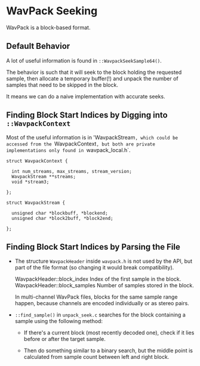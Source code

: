 WavPack Seeking
===============

WavPack is a block-based format.


Default Behavior
----------------

A lot of useful information is found in `::WavpackSeekSample64()`.

The behavior is such that it will seek to the block holding the requested
sample, then allocate a temporary buffer(!) and unpack the number of samples
that need to be skipped in the block.

It means we can do a naive implementation with accurate seeks.


Finding Block Start Indices by Digging into `::WavpackContext`
--------------------------------------------------------------

Most of the useful information is in 'WavpackStream`, which could be accessed
from the `WavpackContext`, but both are private implementations only found in
`wavpack_local.h`.

    struct WavpackContext {

      int num_streams, max_streams, stream_version;
      WavpackStream **streams;
      void *stream3;

    };

    struct WavpackStream {

      unsigned char *blockbuff, *blockend;
      unsigned char *block2buff, *block2end;

    };


Finding Block Start Indices by Parsing the File
-----------------------------------------------

- The structure `WavpackHeader` inside `wavpack.h` is not used by the API,
  but part of the file format (so changing it would break compatibility).

    WavpackHeader::block_index    Index of the first sample in the block.
    WavpackHeader::block_samples  Number of samples stored in the block.

  In multi-channel WavPack files, blocks for the same sample range happen,
  because channels are encoded individually or as stereo pairs.

- `::find_sample()` in `unpack_seek.c` searches for the block containing
  a sample using the following method:

  - If there's a current block (most recently decoded one), check if it
    lies before or after the target sample.

  - Then do something similar to a binary search, but the middle point
    is calculated from sample count between left and right block.

